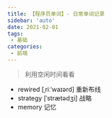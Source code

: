 ```yaml
---
title: 【程序员单词】- 日常单词记录
sidebar: 'auto'
date: 2021-02-01
tags:
 - 基础
categories:
 - 前端
---
```


> 利用空闲时间看看
<!-- more -->

- rewired  [ˌriːˈwaɪərd] 重新布线
- strategy  [ˈstrætədʒi] 战略
- memory 记忆
